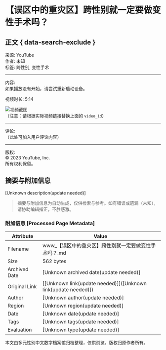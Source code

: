 # 【误区中的重灾区】跨性别就一定要做变性手术吗？

## 正文 { data-search-exclude }


来源: YouTube  
作者: 未知  
标签: 跨性别, 变性手术

---

内容:  
如果播放没有开始，请尝试重新启动设备。

视频时长: 5:14

![视频截图](https://img.youtube.com/vi/video_id/hqdefault.jpg)  
（注意：请根据实际视频链接替换上面的 `video_id`）

---

评论:  
（此处可加入用户评论内容）

---

版权:  
© 2023 YouTube, Inc.  
所有权利保留。
<!-- tcd_original_link https://www.youtube.com/watch?v=UT-EhQet3_4 -->


## 摘要与附加信息

<!-- tcd_abstract -->
[Unknown description(update needed)]
<!-- tcd_abstract_end -->

> 摘要与附加信息为自动生成，仅供检索与参考。如有错误或遗漏（未知），请协助编辑指正，不胜感激。

### 附加信息 [Processed Page Metadata]

| Attribute       | Value                                  |
|-----------------|----------------------------------------|
| Filename        | www_【误区中的重灾区】跨性别就一定要做变性手术吗？.md                             |
| Size            | 562 bytes                           |
| Archived Date   | [Unknown archived date(update needed)]                             |
| Original Link   | [[Unknown link(update needed)]]([Unknown link(update needed)])                       |
| Author          | [Unknown author(update needed)]                               |
| Region          | [Unknown region(update needed)]                               |
| Date            | [Unknown date(update needed)]                                 |
| Tags            | [Unknown tags(update needed)]                                 |
| Evaluation            | [Unknown type(update needed)]                                 |
<!-- tcd_table_end -->

本文由多元性别中文数字档案馆归档整理，仅供浏览。版权归原作者所有。
